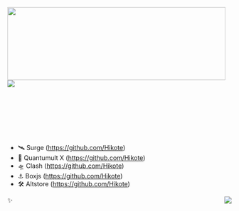 <p>
  <img align="left" width="490" height="165" src="https://github-readme-stats.vercel.app/api?username=Obsidian99&show_icons=true&hide_border=true&line_height=20&title_color=000000&icon_color=555&show_owner=true&text_color=777"/>
  <p>
    <a href="https://t.me/kicktt"><img src="https://img.shields.io/badge/Telegram-%2352A4DB.svg?&style=social&logo=telegram&logoColor=white" /></a>
  </p>
  </br>
  </br>
  </br>
  </br>
</p>
</br>

 - 🛰 Surge (https://github.com/Hikote)
 - 🚀 Quantumult X (https://github.com/Hikote)
 - 🛸 Clash (https://github.com/Hikote)
 - ⚓️ Boxjs (https://github.com/Hikote)
 - 🛠 Altstore (https://github.com/Hikote)

✨<img align="right" src="http://profile-counter.glitch.me/obsidian99/count.svg"/>
